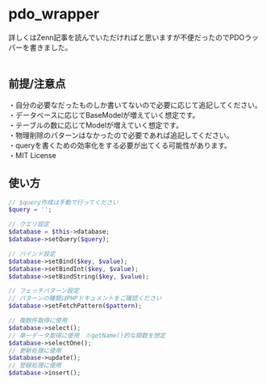 # pdo_wrapper

詳しくはZenn記事を読んでいただければと思いますが不便だったのでPDOラッパーを書きました。<br><br>

## 前提/注意点
・自分の必要なだったものしか書いてないので必要に応じて追記してください。<br>
・データベースに応じてBaseModelが増えていく想定です。<br>
・テーブルの数に応じてModelが増えていく想定です。<br>
・物理削除のパターンはなかったので必要であれば追記してください。<br>
・queryを書くための効率化をする必要が出てくる可能性があります。<br>
・MIT License<br>

## 使い方

```php
// $query作成は手動で行ってください
$query = '';

// クエリ設定
$database = $this->database;
$database->setQuery($query);

// バインド設定
$database->setBind($key, $value);
$database->setBindInt($key, $value);
$database->setBindString($key, $value);

// フェッチパターン設定
// パターンの種類はPHPドキュメントをご確認ください
$database->setFetchPattern($pattern);

// 複数件取得に使用
$database->select();
// 単一データ取得に使用　※getName()的な関数を想定
$database->selectOne();
// 更新処理に使用
$database->update();
// 登録処理に使用
$database->insert();
```
